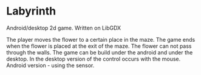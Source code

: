 # Labyrinth
Android/desktop 2d game. Written on LibGDX

The player moves the flower to a certain place in the maze. The game ends when the flower is 
placed at the exit of the maze. The flower can not pass through the walls. The game can be build 
under the android and under the desktop. In the desktop version of the control occurs with the 
mouse. Android version - using the sensor.
